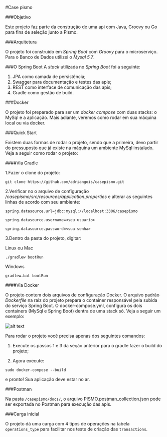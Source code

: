 #Case pismo

###Objetivo

Este projeto faz parte da construção de uma api com Java, Groovy ou Go para fins de seleção junto a Pismo.

###Arquitetura

O projeto foi construido em *Spring Boot* com *Groovy* para o microserviço. Para o Banco de Dados utilizei o *Mysql 5.7*.

###O Spring Boot
A *stack* utilizada no *Spring Boot* foi a seguinte:
1. JPA como camada de persistência;
2. Swagger para documentação e testes das apis;
3. REST como interface de comunicação das apis;
4. Gradle como gestão de build.


###Docker

O projeto foi preparado para ser um *docker compose* com duas stacks: o MySql e a aplicação.
Mais adiante, veremos como rodar em sua máquina local ou via docker.

###Quick Start

Existem duas formas de rodar o projeto, sendo que a primeira, devo partir do pressuposto que já existe na máquina um ambiente MySql instalado. Veja a seguir como rodar o projeto:

####Via Gradle

1.Fazer o clone do projeto:

``
git clone https://github.com/adriangois/casepismo.git
``

2.Verificar no o arquivo de configuração */casepismo/src/resources/application.properties* e alterar as seguintes linhas de acordo com seu ambiente:

``spring.datasource.url=jdbc:mysql://localhost:3306/casepismo``

``spring.datasource.username=<seu usuario>``

``spring.datasource.password=<sua senha>``

3.Dentro da pasta do projeto, digitar:

Linux ou Mac

``
./gradlew bootRun
``

Windows

``
gradlew.bat bootRun
``

####Via Docker

O projeto contem dois arquivos de configuração Docker. O arquivo padrão *Dockerfile* na raiz do projeto prepara o container responsável pela subida do serviço Spring Boot.
O docker-compose.yml, configura os dois containers (MySql e Spring Boot) dentra de uma stack só. Veja a seguir um exemplo:

![alt text](https://github.com/adriangois/casepismo/docs/master/stack.jpg?raw=true)


Para rodar o projeto você precisa apenas dos seguintes comandos:

1. Execute os passos 1 e 3 da seção anterior para o gradle fazer o build do projeto;

2. Agora execute:

``
sudo docker-compose --build
``

e pronto! Sua aplicação deve estar no ar. 

###Postman

Na pasta `/casepismo/docs/`, o arquivo PISMO.postman_collection.json pode ser exportada no Postman para execução das apis.

###Carga inicial

O projeto dá uma carga com 4 tipos de operações na tabela `operations_type` para facilitar nos teste de criação das `transactions`.
